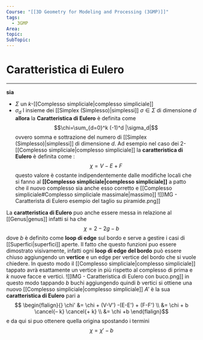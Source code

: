 ```yaml
---
Course: "[[3D Geometry for Modeling and Processing (3GMP)]]"
tags:
  - 3GMP
Area: 
topic: 
SubTopic: 
---
```


# Caratteristica di Eulero
---
__sia__
- $\Sigma$ un $k$-[[Complesso simpliciale|complesso simpliciale]]
- $\sigma_d$ l insieme dei [[Simplex (Simplesso)|simplessi]] $\sigma \in \Sigma$ di dimensione $d$
__allora__ la __Caratteristica di Eulero__ è definita come $$\chi=\sum_{d=0}^k (-1)^d |\sigma_d|$$ovvero somma e sottrazione del numero di [[Simplex (Simplesso)|simplessi]] di dimensione $d$. 
Ad esempio nel caso dei $2$-[[Complesso simpliciale|complesso simpliciale]] la __caratteristica di Eulero__ è definita come : $$\chi=V - E + F$$questo valore è costante indipendentemente dalle modifiche locali che si fanno al __[[Complesso simpliciale|complesso simpliciale]]__ a patto che il nuovo complesso sia anche esso corretto e [[Complesso simpliciale#Complesso simpliciale massimale|massimo]] 
![[IMG - Caratterista di Eulero esempio del taglio su piramide.png]]

La __caratteristica di Eulero__ puo anche essere messa in relazione al [[Genus|genus]] infatti si ha che $$\chi =2-2g-b$$dove $b$ è definito come __loop di edge__ sul bordo e serve a gestire i casi di [[Superfici|superfici]] aperte. 
Il fatto che questo funzioni puo essere dimostrato visivamente, infatti ogni __loop di edge del bordo__  può essere chiuso aggiungendo un __vertice__ e un edge per vertice del bordo che si vuole chiedere. In questo modo il [[Complesso simpliciale|complesso simpliciale]] tappato avrà esattamente un vertice in più rispetto al complesso di prima e $k$ nuove facce e vertici. 
![[IMG - Caratteristica di Eulero con buco.png]]
in questo modo tappando $b$ buchi aggiungendo quindi $b$ vertici si ottiene una nuovo [[Complesso simpliciale|complesso simpliciale]]  $A'$ è la sua __caratteristica di Eulero__ pari a $$
\begin{flalign}{}
\chi' &= \chi + (V-V') -(E-E') + (F-F')  \\
      &= \chi + b \cancel{– k} \cancel{+ k} \\
      &= \chi +b
\end{flalign}$$e da qui si puo ottenere quella origina spostando i termini $$\chi=\chi'-b$$


